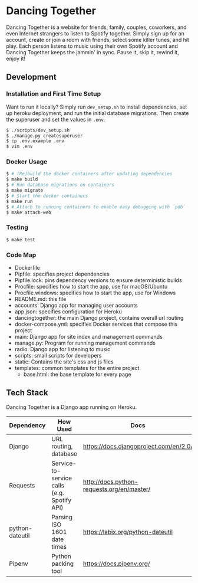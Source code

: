 # Dancing Together

Dancing Together is a website for friends, family, couples, coworkers, and
even Internet strangers to listen to Spotify together. Simply sign up for an
account, create or join a room with friends, select some killer tunes, and
hit play. Each person listens to music using their own Spotify account and
Dancing Together keeps the jammin' in sync. Pause it, skip it, rewind it,
enjoy it!


## Development

### Installation and First Time Setup

Want to run it locally? Simply run `dev_setup.sh` to install dependencies, set
up heroku deployment, and run the initial database migrations. Then create the
superuser and set the values in `.env`.

```sh
$ ./scripts/dev_setup.sh
$ ./manage.py createsuperuser
$ cp .env.example .env
$ vim .env
```

### Docker Usage

```sh
$ # (Re)build the docker containers after updating dependencies
$ make build
$ # Run database migrations on containers
$ make migrate
$ # Start the docker containers
$ make run
$ # Attach to running containers to enable easy debugging with `pdb`
$ make attach-web
```

### Testing

```sh
$ make test
```


### Code Map

- Dockerfile
- Pipfile: specifies project dependencies
- Pipfile.lock: pins dependency versions to ensure deterministic builds
- Procfile: specifies how to start the app, use for macOS/Ubuntu
- Procfile.windows: specifies how to start the app, use for Windows
- README.md: this file
- accounts: Django app for managing user accounts
- app.json: specifies configuration for Heroku
- dancingtogether: the main Django project, contains overall url routing
- docker-compose.yml: specifies Docker services that compose this project
- main: Django app for site index and management commands
- manage.py: Program for running management commands
- radio: Django app for listening to music
- scripts: small scripts for developers
- static: Contains the site's css and js files
- templates: common templates for the entire project
  + base.html: the base template for every page


## Tech Stack

Dancing Together is a Django app running on Heroku.

| Dependency      | How Used                                    | Docs                                       |
| ----------      | ------                                      | ----                                       |
| Django          | URL routing, database                       | https://docs.djangoproject.com/en/2.0/     |
| Requests        | Service-to-service calls (e.g. Spotify API) | http://docs.python-requests.org/en/master/ |
| python-dateutil | Parsing ISO 1601 date times                 | https://labix.org/python-dateutil          |
| Pipenv          | Python packing tool                         | https://docs.pipenv.org/                   |
